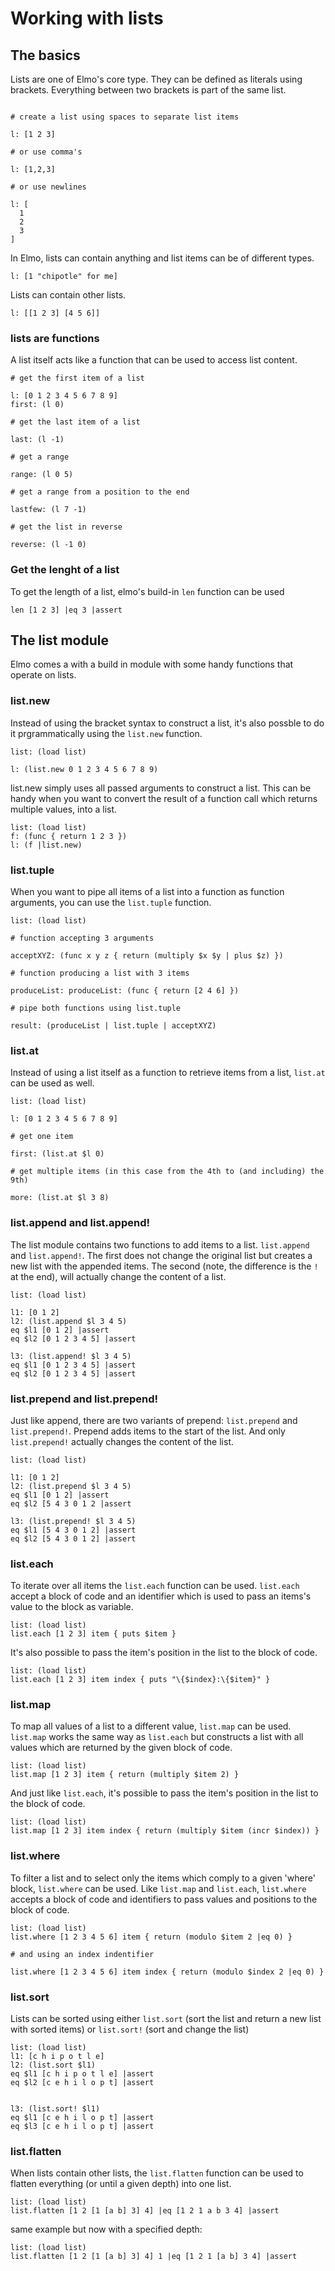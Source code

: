 # Working with lists

## The basics

Lists are one of Elmo's core type. They can be defined as literals using brackets. Everything between two brackets is part of the same list.

```elmo

# create a list using spaces to separate list items

l: [1 2 3]

# or use comma's

l: [1,2,3]

# or use newlines

l: [
  1
  2
  3
]

```

In Elmo, lists can contain anything and list items can be of different types.

```elmo
l: [1 "chipotle" for me]
```

Lists can contain other lists.

```elmo
l: [[1 2 3] [4 5 6]]
```

### lists are functions

A list itself acts like a function that can be used to access list content.

```elmo
# get the first item of a list

l: [0 1 2 3 4 5 6 7 8 9]
first: (l 0)

# get the last item of a list

last: (l -1)

# get a range

range: (l 0 5)

# get a range from a position to the end

lastfew: (l 7 -1)

# get the list in reverse

reverse: (l -1 0)
```

### Get the lenght of a list

To get the length of a list, elmo's build-in ``len`` function can be used

```
len [1 2 3] |eq 3 |assert
```

## The list module

Elmo comes a with a build in module with some handy functions that operate on lists.

### list.new

Instead of using the bracket syntax to construct a list, it's also possble to do it prgrammatically using the ``list.new`` function.

```elmo
list: (load list)

l: (list.new 0 1 2 3 4 5 6 7 8 9)
```

list.new simply uses all passed arguments to construct a list. This can be handy when you want to convert the result of a function call which returns multiple values, into a list.

```elmo
list: (load list)
f: (func { return 1 2 3 })
l: (f |list.new)
```

### list.tuple

When you want to pipe all items of a list into a function as function arguments, you can use the ``list.tuple`` function.

```elmo
list: (load list)

# function accepting 3 arguments

acceptXYZ: (func x y z { return (multiply $x $y | plus $z) })

# function producing a list with 3 items

produceList: produceList: (func { return [2 4 6] })

# pipe both functions using list.tuple

result: (produceList | list.tuple | acceptXYZ)
```

### list.at

Instead of using a list itself as a function to retrieve items from a list, ``list.at`` can be used as well.

```elmo
list: (load list)

l: [0 1 2 3 4 5 6 7 8 9]

# get one item

first: (list.at $l 0)

# get multiple items (in this case from the 4th to (and including) the 9th)

more: (list.at $l 3 8)
```

### list.append and list.append!

The list module contains two functions to add items to a list. ``list.append`` and ``list.append!``. The first does not change the original list but creates a new list with the appended items. The second (note, the difference is the ``!`` at the end), will actually change the content of a list.

```elmo
list: (load list)

l1: [0 1 2]
l2: (list.append $l 3 4 5)
eq $l1 [0 1 2] |assert
eq $l2 [0 1 2 3 4 5] |assert

l3: (list.append! $l 3 4 5)
eq $l1 [0 1 2 3 4 5] |assert
eq $l2 [0 1 2 3 4 5] |assert
```

### list.prepend and list.prepend!

Just like append, there are two variants of prepend: ``list.prepend`` and ``list.prepend!``. Prepend adds items to the start of the list. And only ``list.prepend!`` actually changes the content of the list.

```elmo
list: (load list)

l1: [0 1 2]
l2: (list.prepend $l 3 4 5)
eq $l1 [0 1 2] |assert
eq $l2 [5 4 3 0 1 2 |assert

l3: (list.prepend! $l 3 4 5)
eq $l1 [5 4 3 0 1 2] |assert
eq $l2 [5 4 3 0 1 2] |assert
```

### list.each

To iterate over all items the ``list.each`` function can be used. ``list.each`` accept a block of code and an identifier which is used to pass an items's value to the block as variable.

```elmo
list: (load list)
list.each [1 2 3] item { puts $item }
```

It's also possible to pass the item's position in the list to the block of code.

```elmo
list: (load list)
list.each [1 2 3] item index { puts "\{$index}:\{$item}" }
```

### list.map

To map all values of a list to a different value, ``list.map`` can be used. ``list.map`` works the same way as ``list.each`` but constructs a list with all values which are returned by the given block of code.

```elmo
list: (load list)
list.map [1 2 3] item { return (multiply $item 2) }
```

And just like ``list.each``, it's possible to pass the item's position in the list to the block of code.

```elmo
list: (load list)
list.map [1 2 3] item index { return (multiply $item (incr $index)) }
```

### list.where

To filter a list and to select only the items which comply to a given 'where' block, ``list.where`` can be used. Like ``list.map`` and ``list.each``, ``list.where`` accepts a block of code and identifiers to pass values and positions to the block of code.

```elmo
list: (load list)
list.where [1 2 3 4 5 6] item { return (modulo $item 2 |eq 0) }

# and using an index indentifier

list.where [1 2 3 4 5 6] item index { return (modulo $index 2 |eq 0) }
```


### list.sort

Lists can be sorted using either ``list.sort`` (sort the list and return a new list with sorted items) or ``list.sort!`` (sort and change the list)

```elmo
list: (load list)
l1: [c h i p o t l e]
l2: (list.sort $l1)
eq $l1 [c h i p o t l e] |assert
eq $l2 [c e h i l o p t] |assert


l3: (list.sort! $l1)
eq $l1 [c e h i l o p t] |assert
eq $l3 [c e h i l o p t] |assert
```

### list.flatten

When lists contain other lists, the ``list.flatten`` function can be used to flatten everything (or until a given depth) into one list.

```elmo
list: (load list)
list.flatten [1 2 [1 [a b] 3] 4] |eq [1 2 1 a b 3 4] |assert
```

same example but now with a specified depth:

```elmo
list: (load list)
list.flatten [1 2 [1 [a b] 3] 4] 1 |eq [1 2 1 [a b] 3 4] |assert
```
